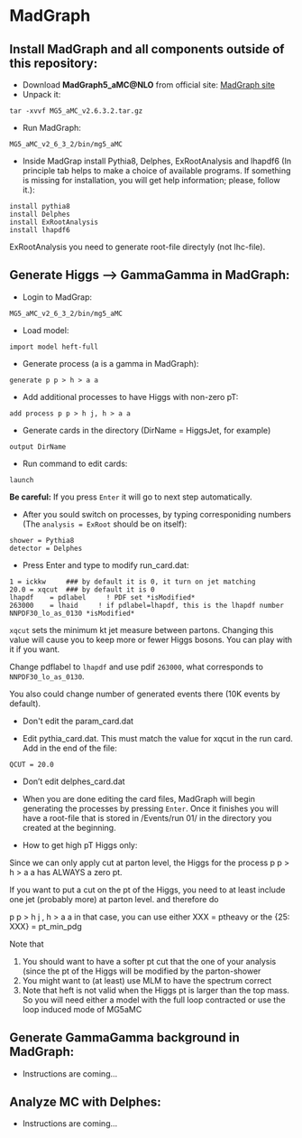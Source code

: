 # MadGraph

## Install MadGraph and all components outside of this repository:

* Download **MadGraph5_aMC@NLO** from official site: [MadGraph site](http://madgraph.physics.illinois.edu/)
* Unpack it: 
``` 
tar -xvvf MG5_aMC_v2.6.3.2.tar.gz
```
* Run MadGraph: 
```
MG5_aMC_v2_6_3_2/bin/mg5_aMC 
```
* Inside MadGrap install Pythia8, Delphes, ExRootAnalysis and lhapdf6 
(In principle tab helps to make a choice of available programs. If something is missing for installation, you will get help information; please, follow it.):
```
install pythia8
install Delphes
install ExRootAnalysis
install lhapdf6
```
ExRootAnalysis you need to generate root-file directyly (not lhc-file).

## Generate Higgs --> GammaGamma in MadGraph:

* Login to MadGrap:
```
MG5_aMC_v2_6_3_2/bin/mg5_aMC
```
* Load model:
```
import model heft-full
```
* Generate process (a is a gamma in MadGraph):
```
generate p p > h > a a
```
* Add additional processes to have Higgs with non-zero pT:
```
add process p p > h j, h > a a
```
* Generate cards in the directory (DirName = HiggsJet, for example)
```
output DirName
```
* Run command to edit cards:
```
launch
```

**Be careful:** If you press `Enter` it will go to next step automatically.

* After you sould switch on processes, 
by typing corresponiding numbers 
(The `analysis = ExRoot` should be on itself):
```
shower = Pythia8
detector = Delphes
```
* Press Enter and type to modify run\_card.dat:
```
1 = ickkw     ### by default it is 0, it turn on jet matching
20.0 = xqcut  ### by default it is 0 
lhapdf    = pdlabel     ! PDF set *isModified*
263000    = lhaid     ! if pdlabel=lhapdf, this is the lhapdf number NNPDF30_lo_as_0130 *isModified*
```
`xqcut` sets the minimum kt jet measure between partons. 
Changing this value will cause you to keep more or
fewer Higgs bosons. You can play with it if you want.

Change pdflabel to `lhapdf` and use pdif `263000`, what corresponds to `NNPDF30_lo_as_0130`.

You also could change number of generated events there (10K events by default).

* Don't edit the param\_card.dat

* Edit pythia\_card.dat. 
This must match the value for xqcut in the run card.
Add in the end of the file:
```
QCUT = 20.0
```
* Don’t edit delphes\_card.dat

* When you are done editing the card files, MadGraph will begin generating the processes by pressing `Enter`.
Once it finishes you will have a root-file that is stored in /Events/run 01/ in the directory you created at the beginning.

* How to get high pT Higgs only:

Since we can only apply cut at parton level, the Higgs for the process
p p > h > a a
has ALWAYS  a zero pt.

If you want to put a cut on the pt of the Higgs, you need to at least
include one jet (probably more) at parton level. and therefore do

p p > h j , h > a a 
in that case, you can use either 
XXX = ptheavy 
or the 
 {25: XXX} = pt_min_pdg

Note that 
1) You should want to have a softer pt cut that the one of your analysis (since the pt of the Higgs will be modified by the parton-shower
2) You might want to (at least) use MLM to have the spectrum correct
3) Note that heft is not valid when the Higgs pt is larger than the top mass. So you will need either a model with the full loop contracted or use the loop induced mode of MG5aMC


## Generate GammaGamma background in MadGraph:

   - Instructions are coming...

## Analyze MC with Delphes:

   - Instructions are coming...
   
